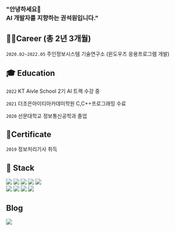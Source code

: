 ### "안녕하세요👋 </br> AI 개발자를 지향하는 권석원입니다."


## 👩‍💻Career (총 2년 3개월)

`2020.02~2022.05` 주인정보시스템 기술연구소 (윈도우즈 응용프로그램 개발)  

## **🎓 Education**

`2022` KT Aivle School 2기 AI 트랙 수강 중

`2021` 더조은아이티아카데미학원 C,C++프로그래밍 수료

`2020` 선문대학교 정보통신공학과 졸업

## 🧾Certificate

`2019` 정보처리기사 취득

## 📝 Stack

<a><img src="https://img.shields.io/badge/C-A8B9CC?style=flat-square&logo=C&logoColor=white"/></a>
<a><img src="https://img.shields.io/badge/C++-00599C?style=flat-square&logo=C%2B%2B&logoColor=white"/></a> 
<img src="https://img.shields.io/badge/.NET-512BD4?style=flat-square&logo=.NET&logoColor=white"/></a>
<img src="https://img.shields.io/badge/Python-3766AB?style=flat-square&logo=Python&logoColor=white"/></a> 
<img src="https://img.shields.io/badge/scikit-learn-F7931E?style=flat-square&logo=scikit-learn&logoColor=white"/></a> </br>
<img src="https://img.shields.io/badge/Selenium-43B02A?style=flat-square&logo=Selenium&logoColor=white"/></a>
<img src="https://img.shields.io/badge/pandas-150458?style=flat-square&logo=pandas&logoColor=white"/></a>
<img src="https://img.shields.io/badge/Microsoft SQL Server-CC2927?style=flat-square&logo=Microsoft SQL Server&logoColor=white"/></a>
<img src="https://img.shields.io/badge/PostgreSQL-4169E1?style=flat-square&logo=PostgreSQL&logoColor=white"/></a>   






## Blog

<a href="https://dhjkl123.tistory.com/"><img src="https://img.shields.io/badge/Tistory-000000?style=flat-square&logo=Tistory&logoColor=white"/></a>

